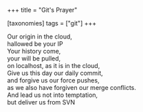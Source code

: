 +++
title = "Git's Prayer"

[taxonomies]
tags = ["git"]
+++

<style>
  @import url(https://fonts.googleapis.com/css?family=Pinyon+Script);
  .post > p:first-of-type {
    font-size: 140%;
    font-family: 'Pinyon Script', cursive;
  }

  @media screen and (min-width: 660px) {
    .post > p:first-of-type {
      font-size: 160%;
    }
  }
</style>

Our origin in the cloud, \
hallowed be your IP \
Your history come, \
your will be pulled, \
on localhost, as it is in the cloud, \
Give us this day our daily commit, \
and forgive us our force pushes, \
as we also have forgiven our merge conflicts. \
And lead us not into temptation, \
but deliver us from SVN
